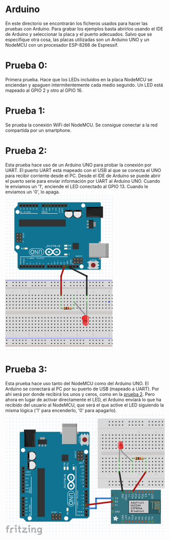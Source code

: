 # Arduino
En este directorio se encontrarán los ficheros usados para hacer las pruebas con Arduino. Para grabar los ejemplos basta abrirlos usando el IDE de Arduino y seleccionar la placa y el puerto adecuados. Salvo que se especifique otra cosa, las placas utilizadas son un Arduino UNO y un NodeMCU con un procesador ESP-8266 de Espressif.

# Prueba 0:
Primera prueba. Hace que los LEDs incluidos en la placa NodeMCU se enciendan y apaguen intermitentemente cada medio segundo. Un LED está mapeado al GPIO 2 y otro al GPIO 16.

# Prueba 1:
Se prueba la conexión WiFi del NodeMCU. Se consigue conectar a la red compartida por un smartphone.

# Prueba 2:
Esta prueba hace uso de un Arduino UNO para probar la conexión por UART. El puerto UART está mapeado con el USB al que se conecta el UNO para recibir corriente desde el PC. Desde el IDE de Arduino se puede abrir el puerto serie para enviar información por UART al Arduino UNO. Cuando le enviamos un '1', enciende el LED conectado al GPIO 13. Cuando le enviamos un '0', lo apaga.  
![](https://github.com/Xayiide/esp-8266-pruebas/blob/main/assets/UnoUART.png)

# Prueba 3:
Esta prueba hace uso tanto del NodeMCU como del Arduino UNO. El Arduino se conectará al PC por su puerto de USB (mapeado a UART). Por ahí será por donde recibirá los unos y ceros, como en la [prueba 2](#prueba-2). Pero ahora en lugar de activar directamente el LED, el Arduino enviará lo que ha recibido del usuario al NodeMCU, que será el que active el LED siguiendo la misma lógica ('1' para encenderlo, '0' para apagarlo).
![](https://github.com/Xayiide/esp-8266-pruebas/blob/main/assets/NodeUnoUART.png)
